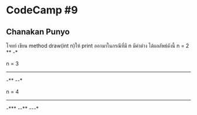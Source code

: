 # CodeCamp #9
## Chanakan Punyo 
โจทย์
เขียน method draw(int n)ให้ print ออกมาในกรณีที่มี n มีค่าต่าง ได้ผลลัพธ์ดังนี้
n = 2 
**
-*
   
n = 3 
***
-**
--*

n = 4 
****
-***
--**
---*

